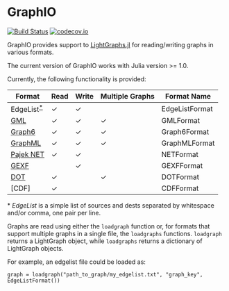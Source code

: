 # GraphIO

[![Build Status](https://github.com/JuliaGraphs/GraphIO.jl/workflows/CI/badge.svg)](https://github.com/JuliaGraphs/GraphIO.jl/actions?query=workflow%3ACI+branch%3Amaster)
[![codecov.io](http://codecov.io/gh/JuliaGraphs/GraphIO.jl/branch/master/graph/badge.svg)](http://codecov.io/gh/JuliaGraphs/GraphIO.jl)

GraphIO provides support to [LightGraphs.jl](https://github.com/JuliaGraphs/LightGraphs.jl) for reading/writing graphs in various formats.

The current version of GraphIO works with Julia version >= 1.0.

Currently, the following functionality is provided:

Format        | Read | Write | Multiple Graphs| Format Name  |
--------------|------|-------|----------------|--------------|
EdgeList<sup>[*](#EL)</sup> |   ✓  |  ✓    |                |EdgeListFormat|
[GML](https://en.wikipedia.org/wiki/Graph_Modelling_Language) |   ✓  |  ✓    | ✓              |GMLFormat     |
[Graph6](https://users.cecs.anu.edu.au/~bdm/data/formats.html) |   ✓  |  ✓    | ✓              |Graph6Format  |
[GraphML](https://en.wikipedia.org/wiki/GraphML) |   ✓  |  ✓    | ✓              |GraphMLFormat |
[Pajek NET](https://gephi.org/users/supported-graph-formats/pajek-net-format/) |   ✓  |  ✓    |                |NETFormat     |
[GEXF](https://gephi.org/gexf/format/) |      |  ✓    |                |GEXFFormat    |
[DOT](https://en.wikipedia.org/wiki/DOT_(graph_description_language)) |   ✓  |       | ✓              |DOTFormat     |
[CDF] |   ✓  |       |                |CDFFormat     |

<a name="EL">*</a> *EdgeList* is a simple list of sources and dests separated by whitespace and/or comma, one pair per line.

Graphs are read using either the `loadgraph` function or, for formats that support multiple graphs in a single file,
the `loadgraphs` functions. `loadgraph` returns a LightGraph object, while `loadgraphs` returns a dictionary of LightGraph objects.

For example, an edgelist file could be loaded as:

```
graph = loadgraph("path_to_graph/my_edgelist.txt", "graph_key", EdgeListFormat())
```


